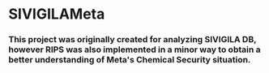 # SIVIGILAMeta


### This project was originally created for analyzing SIVIGILA DB, however RIPS was also implemented in a minor way to obtain a better understanding of Meta's Chemical Security situation.
